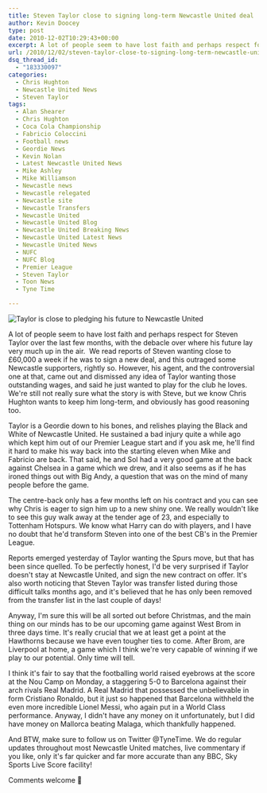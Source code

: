 ```yaml
---
title: Steven Taylor close to signing long-term Newcastle United deal
author: Kevin Doocey
type: post
date: 2010-12-02T10:29:43+00:00
excerpt: A lot of people seem to have lost faith and perhaps respect for Steven Taylor over the last few months, with the debacle over where his future..
url: /2010/12/02/steven-taylor-close-to-signing-long-term-newcastle-united-deal/
dsq_thread_id:
  - "183330097"
categories:
  - Chris Hughton
  - Newcastle United News
  - Steven Taylor
tags:
  - Alan Shearer
  - Chris Hughton
  - Coca Cola Championship
  - Fabricio Coloccini
  - Football news
  - Geordie News
  - Kevin Nolan
  - Latest Newcastle United News
  - Mike Ashley
  - Mike Williamson
  - Newcastle news
  - Newcastle relegated
  - Newcastle site
  - Newcastle Transfers
  - Newcastle United
  - Newcastle United Blog
  - Newcastle United Breaking News
  - Newcastle United Latest News
  - Newcastle United News
  - NUFC
  - NUFC Blog
  - Premier League
  - Steven Taylor
  - Toon News
  - Tyne Time

---
```

![Taylor is close to pledging his future to Newcastle United](https://static.guim.co.uk/sys-images/Sport/Pix/columnists/2010/11/26/1290804809082/Steven-Taylor-Newcastle-U-007.jpg "Steven Taylor")

A lot of people seem to have lost faith and perhaps respect for Steven Taylor over the last few months, with the debacle over where his future lay very much up in the air.  We read reports of Steven wanting close to £60,000 a week if he was to sign a new deal, and this outraged some Newcastle supporters, rightly so. However, his agent, and the controversial one at that, came out  and dismissed any idea of Taylor wanting those outstanding wages, and said he just wanted to play for the club he loves. We're still not really sure what the story is with Steve, but we know Chris Hughton wants to keep him long-term, and obviously has good reasoning too.

Taylor is a Geordie down to his bones, and relishes playing the Black and White of Newcastle United. He sustained a bad injury quite a while ago which kept him out of our Premier League start and if you ask me, he'll find it hard to make his way back into the starting eleven when Mike and Fabricio are back. That said, he and Sol had a very good game at the back against Chelsea in a game which we drew, and it also seems as if he has ironed things out with Big Andy, a question that was on the mind of many people before the game.

The centre-back only has a few months left on his contract and you can see why Chris is eager to sign him up to a new shiny one. We really wouldn't like to see this guy walk away at the tender age of 23, and especially to Tottenham Hotspurs. We know what Harry can do with players, and I have no doubt that he'd transform Steven into one of the best CB's in the Premier League.

Reports emerged yesterday of Taylor wanting the Spurs move, but that has been since quelled. To be perfectly honest, I'd be very surprised if Taylor doesn't stay at Newcastle United, and sign the new contract on offer. It's also worth noticing that Steven Taylor was transfer listed during those difficult talks months ago, and it's believed that he has only been removed from the transfer list in the last couple of days!

Anyway, I'm sure this will be all sorted out before Christmas, and the main thing on our minds has to be our upcoming game against West Brom in three days time. It's really crucial that we at least get a point at the Hawthorns because we have even tougher ties to come. After Brom, are Liverpool at home, a game which I think we're very capable of winning if we play to our potential. Only time will tell.

I think it's fair to say that the footballing world raised eyebrows at the score at the Nou Camp on Monday, a staggering 5-0 to Barcelona against their arch rivals Real Madrid. A Real Madrid that possessed the unbelievable in form Cristiano Ronaldo, but it just so happened that Barcelona withheld the even more incredible Lionel Messi, who again put in a World Class performance. Anyway, I didn't have any money on it unfortunately, but I did have money on Mallorca beating Malaga, which thankfully happened.

And BTW, make sure to follow us on Twitter @TyneTime. We do regular updates throughout most Newcastle United matches, live commentary if you like, only it's far quicker and far more accurate than any BBC, Sky Sports Live Score facility!

Comments welcome 🙂
